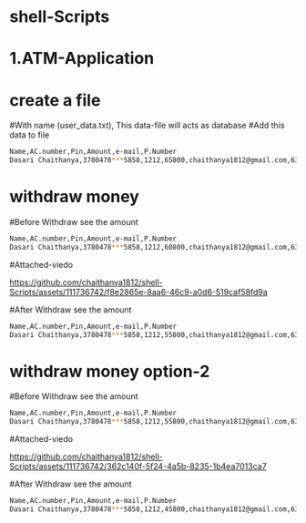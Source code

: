 # shell-Scripts
# 1.ATM-Application
# create a file
#With name  (user_data.txt),
 This  data-file will acts as database
#Add this data to file
```bash 
Name,AC.number,Pin,Amount,e-mail,P.Number
Dasari Chaithanya,3780478***5858,1212,65800,chaithanya1812@gmail.com,6303128***
```
# withdraw money
#Before Withdraw see the amount
```bash 
Name,AC.number,Pin,Amount,e-mail,P.Number
Dasari Chaithanya,3780478***5858,1212,60800,chaithanya1812@gmail.com,6303128***
```
#Attached-viedo

https://github.com/chaithanya1812/shell-Scripts/assets/111736742/f8e2865e-8aa6-46c9-a0d6-519caf58fd9a

#After Withdraw see the amount
```bash 
Name,AC.number,Pin,Amount,e-mail,P.Number
Dasari Chaithanya,3780478***5858,1212,55800,chaithanya1812@gmail.com,6303128***
```
# withdraw money option-2

#Before Withdraw see the amount
```bash 
Name,AC.number,Pin,Amount,e-mail,P.Number
Dasari Chaithanya,3780478***5858,1212,55800,chaithanya1812@gmail.com,6303128***
```
#Attached-viedo

https://github.com/chaithanya1812/shell-Scripts/assets/111736742/362c140f-5f24-4a5b-8235-1b4ea7013ca7

#After Withdraw see the amount
```bash 
Name,AC.number,Pin,Amount,e-mail,P.Number
Dasari Chaithanya,3780478***5858,1212,45800,chaithanya1812@gmail.com,6303128***
```

